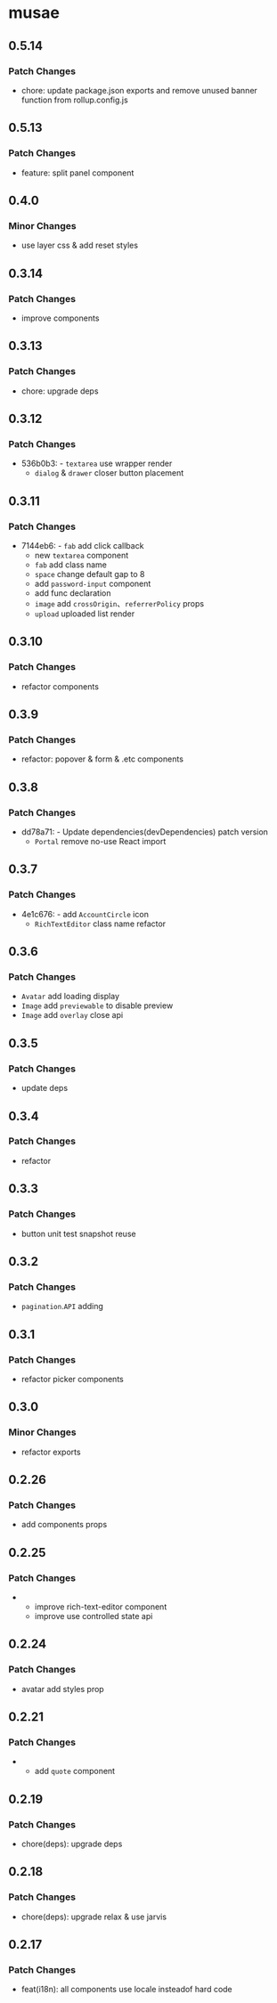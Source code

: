 # musae

## 0.5.14

### Patch Changes

- chore: update package.json exports and remove unused banner function from rollup.config.js

## 0.5.13

### Patch Changes

- feature: split panel component

## 0.4.0

### Minor Changes

- use layer css & add reset styles

## 0.3.14

### Patch Changes

- improve components

## 0.3.13

### Patch Changes

- chore: upgrade deps

## 0.3.12

### Patch Changes

- 536b0b3: - `textarea` use wrapper render
  - `dialog` & `drawer` closer button placement

## 0.3.11

### Patch Changes

- 7144eb6: - `fab` add click callback
  - new `textarea` component
  - `fab` add class name
  - `space` change default gap to 8
  - add `password-input` component
  - add func declaration
  - `image` add `crossOrigin`、`referrerPolicy` props
  - `upload` uploaded list render

## 0.3.10

### Patch Changes

- refactor components

## 0.3.9

### Patch Changes

- refactor: popover & form & .etc components

## 0.3.8

### Patch Changes

- dd78a71: - Update dependencies(devDependencies) patch version
  - `Portal` remove no-use React import

## 0.3.7

### Patch Changes

- 4e1c676: - add `AccountCircle` icon
  - `RichTextEditor` class name refactor

## 0.3.6

### Patch Changes

- `Avatar` add loading display
- `Image` add `previewable` to disable preview
- `Image` add `overlay` close api

## 0.3.5

### Patch Changes

- update deps

## 0.3.4

### Patch Changes

- refactor

## 0.3.3

### Patch Changes

- button unit test snapshot reuse

## 0.3.2

### Patch Changes

- `pagination`.`API` adding

## 0.3.1

### Patch Changes

- refactor picker components

## 0.3.0

### Minor Changes

- refactor exports

## 0.2.26

### Patch Changes

- add components props

## 0.2.25

### Patch Changes

- - improve rich-text-editor component
  - improve use controlled state api

## 0.2.24

### Patch Changes

- avatar add styles prop

## 0.2.21

### Patch Changes

- - add `quote` component

## 0.2.19

### Patch Changes

- chore(deps): upgrade deps

## 0.2.18

### Patch Changes

- chore(deps): upgrade relax & use jarvis

## 0.2.17

### Patch Changes

- feat(i18n): all components use locale insteadof hard code
